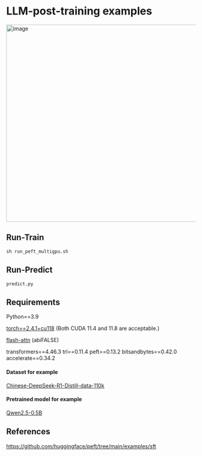 # LLM-post-training examples

<img width="523" alt="image" src="https://github.com/user-attachments/assets/3cb6655c-ae09-4106-b1b6-47983a127f37" />

## Run-Train

`sh run_peft_multigpu.sh`

## Run-Predict

`predict.py`

##  Requirements
Python==3.9

[torch==2.4.1+cu118](https://download.csdn.net/download/guotong1988/89930582) (Both CUDA 11.4 and 11.8 are acceptable.)

[flash-attn](https://github.com/Dao-AILab/flash-attention/releases) (abiFALSE)

transformers==4.46.3 trl==0.11.4 peft==0.13.2 bitsandbytes==0.42.0 accelerate==0.34.2

#### Dataset for example

[Chinese-DeepSeek-R1-Distill-data-110k](https://download.csdn.net/download/guotong1988/90479646) 

#### Pretrained model for example

[Qwen2.5-0.5B](https://download.csdn.net/download/guotong1988/90479648) 

## References
https://github.com/huggingface/peft/tree/main/examples/sft
